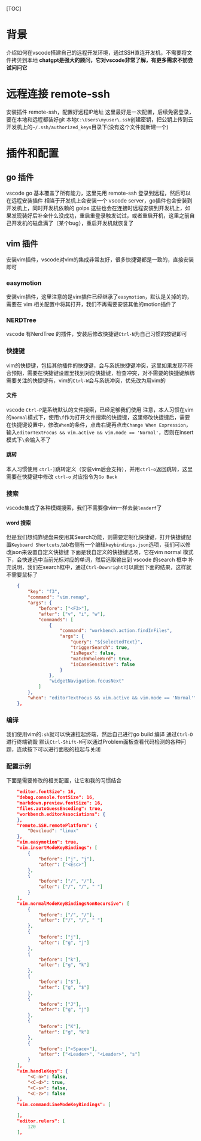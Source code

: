 [TOC]
# 背景
介绍如何在vscode搭建自己的远程开发环境，通过SSH直连开发机，不需要将文件拷贝到本地
**chatgpt是强大的顾问，它对vscode非常了解，有更多需求不妨尝试问问它**

# 远程连接 remote-ssh
安装插件 remote-ssh，配置好远程IP地址
这里最好是一次配置，后续免密登录，要在本地和远程都装好git
本地`C:\Users\myuser\.ssh`创建密钥，把公钥上传到云开发机上的`~/.ssh/authorized_keys`目录下(没有这个文件就新建一个)

# 插件和配置
## go 插件
vscode go 基本覆盖了所有能力，这里先用 remote-ssh 登录到远程，然后可以在远程安装插件
相当于开发机上会安装一个 vscode server，go插件也会安装到开发机上，同时开发机依赖的 golps 这些也会在连接时远程安装到开发机上，如果发现装好后补全什么没成功，重启重登录触发试试，或者重启开机，这里之前自己开发机的磁盘满了（某个bug），重启开发机就恢复了

## vim 插件
安装vim插件，vscode对vim的集成非常友好，很多快捷键都是一致的，直接安装即可
### easymotion
安装vim插件，这里注意的是vim插件已经继承了`easymotion`，默认是关掉的的，需要在 vim 相关配置中将其打开，我们不再需要安装其他的motion插件了

### NERDTree
vscode 有NerdTree 的插件，安装后修改快捷键`Ctrl-N`为自己习惯的按键即可

### 快捷键
vim的快捷键，包括其他插件的快捷键，会与系统快捷键冲突，这里如果发现不符合预期，需要在快捷键设置里找到对应快捷键，检查冲突，对不需要的快捷键解绑
需要关注的快捷键有，vim的`Ctrl-W`会与系统冲突，优先改为用vim的
#### 文件
vscode `Ctrl-P`是系统默认的文件搜索，已经足够我们使用
注意，本人习惯在vim的`normal`模式下，使用`\f`作为打开文件搜索的快捷键，这里修改快捷键后，需要在快捷键设置中，修改`When`的条件，点击右键再点击`Change When Expression`，输入`editorTextFocus && vim.active && vim.mode == 'Normal'`，否则在insert模式下`\`会输入不了
#### 跳转
本人习惯使用 `ctrl-]`跳转定义（安装vim后会支持），并用`ctrl-o`返回跳转，这里需要在快捷键中修改 `ctrl-o` 对应指令为`Go Back`

### 搜索
vscode集成了各种模糊搜索，我们不需要像vim一样去装`leaderf`了

#### word 搜索
但是我们想纯靠键盘来使用其Search功能，则需要定制化快捷键，打开快捷键配置`Keyboard Shortcuts`,tab右侧有一个编辑`keybindings.json`选项，我们可以修改json来设置自定义快捷键
下面是我自定义的快捷键选项，它在vim normal 模式下，会快速选中当前光标对应的单词，然后选取输出到 vscode 的search 框中
补充说明，我们在search框中，通过`Ctrl-Downright`可以跳到下面的结果，这样就不需要鼠标了
```json
    {
        "key": "f3",
        "command": "vim.remap",
        "args": {
            "before": ["<F3>"],
            "after": ["v", "i", "w"],
            "commands": [
                {
                    "command": "workbench.action.findInFiles",
                    "args": {
                        "query": "${selectedText}",
                        "triggerSearch": true,
                        "isRegex": false,
                        "matchWholeWord": true,
                        "isCaseSensitive": false
                    }
                },
                "widgetNavigation.focusNext"
            ]
        },
        "when": "editorTextFocus && vim.active && vim.mode == 'Normal'"
    },
```
### 编译
我们使用vim的`:sh`就可以快速拉起终端，然后自己进行go build 编译
通过`Ctrl-D`进行终端销毁
默认`Ctrl-Shift-M`可以通过Problem面板查看代码检测的各种问题，连续按下可以进行面板的拉起与关闭

### 配置示例
下面是需要修改的相关配置，让它和我的习惯结合
```json
    "editor.fontSize": 16,
    "debug.console.fontSize": 16,
    "markdown.preview.fontSize": 16,
    "files.autoGuessEncoding": true,
    "workbench.editorAssociations": {
    },
    "remote.SSH.remotePlatform": {
        "Devcloud": "linux"
    },
    "vim.easymotion": true,
    "vim.insertModeKeyBindings": [
        {
            "before": ["j", "j"],
            "after": ["<Esc>"]
        },
        {
            "before": ["/", "/"],
            "after": ["/", "/", " "]
        }
    ],
    "vim.normalModeKeyBindingsNonRecursive": [
        {
            "before": ["/", "/"],
            "after": ["/", "/", " "]
        },
        {
            "before": ["j"],
            "after": ["g", "j"]
        },
        {
            "before": ["k"],
            "after": ["g", "k"]
        },
        {
            "before": ["$"],
            "after": ["g", "$"]
        },
        {
            "before": ["J"],
            "after": ["g", "j"]
        },
        {
            "before": ["K"],
            "after": ["g", "k"]
        },
        {
            "before": ["<Space>"],
            "after": ["<Leader>", "<Leader>", "s"]
        }
    ],
    "vim.handleKeys": {
        "<C-n>": false,
        "<C-d>": true,
        "<C-s>": false,
        "<C-z>": false
    },
    "vim.commandLineModeKeyBindings": [

    ],
    "editor.rulers": [
        120
    ],

```